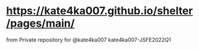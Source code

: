# https://kate4ka007.github.io/shelter/pages/main/

from Private repository for @kate4ka007 kate4ka007-JSFE2022Q1

